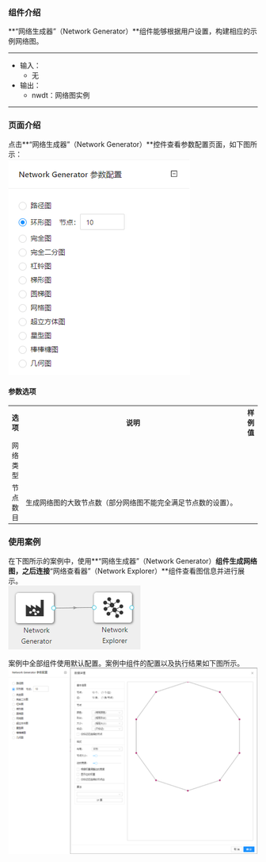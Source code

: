 ### 组件介绍
**“网络生成器”（Network Generator）**组件能够根据用户设置，构建相应的示例网络图。

<hr/>

- 输入：
  - 无
- 输出：
  - nwdt：网络图实例

<hr/>

### 页面介绍
点击**“网络生成器”（Network Generator）**控件查看参数配置页面，如下图所示：  
![param](/img/aistudio/io/network-generator/param.png)

#### 参数选项
<table>
  <tr>
    <th>选项</th>
    <th width="650">说明</th>
    <th>样例值</th>
  </tr>
  <tr>
      <td>网络类型</td> 
      <td>
      </td> 
      <td></td>
  </tr>
  <tr>
      <td>节点数目</td> 
      <td>
      生成网络图的大致节点数（部分网络图不能完全满足节点数的设置）。
      </td> 
      <td></td>
  </tr>
</table>

### 使用案例
在下图所示的案例中，使用**“网络生成器”（Network Generator）**组件生成网络图，之后连接**“网络查看器”（Network Explorer）**组件查看图信息并进行展示。  
![workflow](/img/aistudio/io/network-generator/workflow.png)

案例中全部组件使用默认配置。案例中组件的配置以及执行结果如下图所示。  
![workflow-result](/img/aistudio/io/network-generator/workflow-result.png)